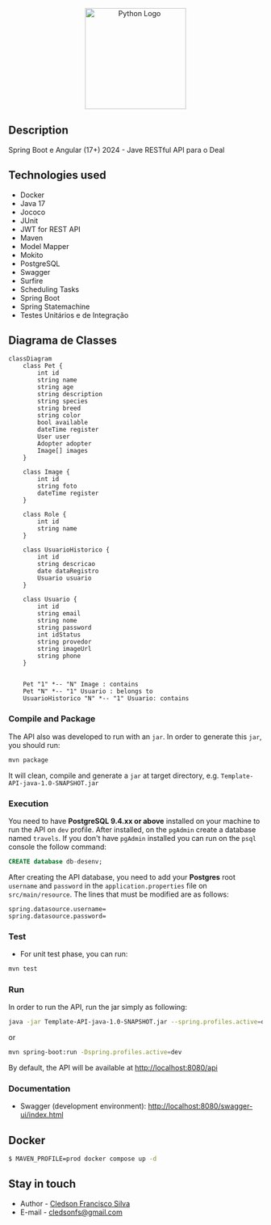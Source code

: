 <p align="center">
  <a href="https://www.java.com/pt-BR/" target="blank"><img src="https://upload.wikimedia.org/wikipedia/pt/3/30/Java_programming_language_logo.svg" width="200" alt="Python Logo" /></a>
</p>

## Description

Spring Boot e Angular (17+) 2024 - Jave RESTful API para o Deal

## Technologies used
* Docker
* Java 17
* Jococo
* JUnit
* JWT for REST API
* Maven
* Model Mapper
* Mokito
* PostgreSQL
* Swagger
* Surfire
* Scheduling Tasks
* Spring Boot
* Spring Statemachine
* Testes Unitários e de Integração
## Diagrama de Classes

```mermaid
classDiagram
    class Pet {
        int id
        string name
        string age
        string description
        string species
        string breed
        string color
        bool available
        dateTime register
        User user
        Adopter adopter
        Image[] images
    }

    class Image {
        int id
        string foto
        dateTime register
    }
    
    class Role {
        int id
        string name       
    }

    class UsuarioHistorico {
        int id
        string descricao
        date dataRegistro
        Usuario usuario
    }

    class Usuario {
        int id
        string email
        string nome        
        string password
        int idStatus
        string provedor
        string imageUrl        
        string phone        
    }


    Pet "1" *-- "N" Image : contains
    Pet "N" *-- "1" Usuario : belongs to
    UsuarioHistorico "N" *-- "1" Usuario: contains
```

### Compile and Package

The API also was developed to run with an `jar`. In order to generate this `jar`, you should run:

```bash
mvn package
```

It will clean, compile and generate a `jar` at target directory, e.g. `Template-API-java-1.0-SNAPSHOT.jar`

### Execution

You need to have **PostgreSQL 9.4.xx or above** installed on your machine to run the API on `dev` profile. After installed, on the `pgAdmin` create a database named `travels`. If you don't have `pgAdmin` installed you can run on the `psql` console the follow command:

```sql
CREATE database db-desenv;
```

After creating the API database, you need to add your **Postgres** root `username` and `password` in the `application.properties` file on `src/main/resource`. The lines that must be modified are as follows:

```properties
spring.datasource.username=
spring.datasource.password=
```

### Test

* For unit test phase, you can run:

```bash
mvn test
```

### Run

In order to run the API, run the jar simply as following:

```bash
java -jar Template-API-java-1.0-SNAPSHOT.jar --spring.profiles.active=dev
```
    
or

```bash
mvn spring-boot:run -Dspring.profiles.active=dev
```

By default, the API will be available at [http://localhost:8080/api](http://localhost:8080/api)

### Documentation

* Swagger (development environment): [http://localhost:8080/swagger-ui/index.html](http://localhost:8080/swagger-ui/index.html)


## Docker

```bash
$ MAVEN_PROFILE=prod docker compose up -d
```
## Stay in touch

- Author - [Cledson Francisco Silva](https://www.linkedin.com/in/cledson-francisco-silva-32737a2a/)
- E-mail - [cledsonfs@gmail.com](mailto:cledsonfs@gmail.com)
